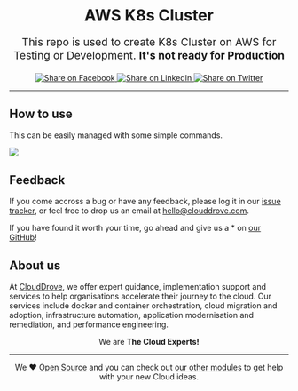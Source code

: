 <h1 align='center'>AWS K8s Cluster</h1><p align='center' style='font-size: 1.2rem;''> This repo is used to create K8s Cluster on AWS for Testing or Development. <b>It's not ready for Production</b>  </p>	<p align='center'>	<a href='https://facebook.com/sharer/sharer.php?u=https://github.com/clouddrove/aws-k8s-cluster'>	  <img title='Share on Facebook' src='https://user-images.githubusercontent.com/50652676/62817743-4f64cb80-bb59-11e9-90c7-b057252ded50.png' />	</a>	<a href='https://www.linkedin.com/shareArticle?mini=true&title=aws+k8s+clustert&url=https://github.com/clouddrove/aws-k8s-cluster'>	  <img title='Share on LinkedIn' src='https://user-images.githubusercontent.com/50652676/62817742-4e339e80-bb59-11e9-87b9-a1f68cae1049.png' />	</a>	<a href='https://twitter.com/intent/tweet/?text=aws+k8s+cluster&url=https://github.com/clouddrove/aws-k8s-cluster'>	  <img title='Share on Twitter' src='https://user-images.githubusercontent.com/50652676/62817740-4c69db00-bb59-11e9-8a79-3580fbbf6d5c.png' />	</a>	</p>	<hr>

## How to use

This can be easily managed with some simple commands.

<img src="https://user-images.githubusercontent.com/50652676/63420368-292a1000-c424-11e9-8fda-0cf623b0104b.png">


## Feedback

If you come accross a bug or have any feedback, please log it in our [issue tracker](https://github.com/clouddrove/aws-k8s-cluster/issues), or feel free to drop us an email at [hello@clouddrove.com](mailto:hello@clouddrove.com).

If you have found it worth your time, go ahead and give us a * on [our GitHub](https://github.com/clouddrove/aws-k8s-cluster)!

## About us

At [CloudDrove](https://clouddrove.com), we offer expert guidance, implementation support and services to help organisations accelerate their journey to the cloud. Our services include docker and container orchestration, cloud migration and adoption, infrastructure automation, application modernisation and remediation, and performance engineering.

<p align='center'>We are <b> The Cloud Experts!</b></p><hr /><p align='center'>We ❤️  <a href='https://github.com/clouddrove'>Open Source</a> and you can check out <a href='https://github.com/clouddrove'>our other modules</a> to get help with your new Cloud ideas.</p>
